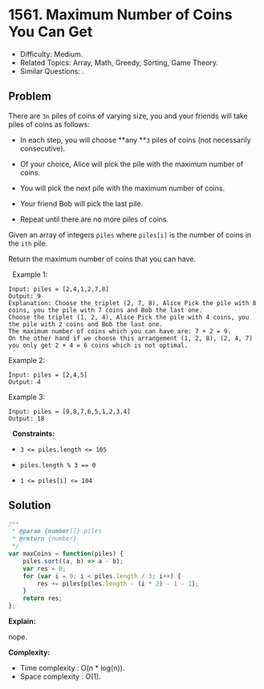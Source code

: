 # 1561. Maximum Number of Coins You Can Get

- Difficulty: Medium.
- Related Topics: Array, Math, Greedy, Sorting, Game Theory.
- Similar Questions: .

## Problem

There are `3n` piles of coins of varying size, you and your friends will take piles of coins as follows:


	
- In each step, you will choose **any **`3` piles of coins (not necessarily consecutive).
	
- Of your choice, Alice will pick the pile with the maximum number of coins.
	
- You will pick the next pile with the maximum number of coins.
	
- Your friend Bob will pick the last pile.
	
- Repeat until there are no more piles of coins.


Given an array of integers `piles` where `piles[i]` is the number of coins in the `ith` pile.

Return the maximum number of coins that you can have.

 
Example 1:

```
Input: piles = [2,4,1,2,7,8]
Output: 9
Explanation: Choose the triplet (2, 7, 8), Alice Pick the pile with 8 coins, you the pile with 7 coins and Bob the last one.
Choose the triplet (1, 2, 4), Alice Pick the pile with 4 coins, you the pile with 2 coins and Bob the last one.
The maximum number of coins which you can have are: 7 + 2 = 9.
On the other hand if we choose this arrangement (1, 2, 8), (2, 4, 7) you only get 2 + 4 = 6 coins which is not optimal.
```

Example 2:

```
Input: piles = [2,4,5]
Output: 4
```

Example 3:

```
Input: piles = [9,8,7,6,5,1,2,3,4]
Output: 18
```

 
**Constraints:**


	
- `3 <= piles.length <= 105`
	
- `piles.length % 3 == 0`
	
- `1 <= piles[i] <= 104`



## Solution

```javascript
/**
 * @param {number[]} piles
 * @return {number}
 */
var maxCoins = function(piles) {
    piles.sort((a, b) => a - b);
    var res = 0;
    for (var i = 0; i < piles.length / 3; i++) {
        res += piles[piles.length - (i * 2) - 1 - 1];
    }
    return res;
};
```

**Explain:**

nope.

**Complexity:**

* Time complexity : O(n * log(n)).
* Space complexity : O(1).
